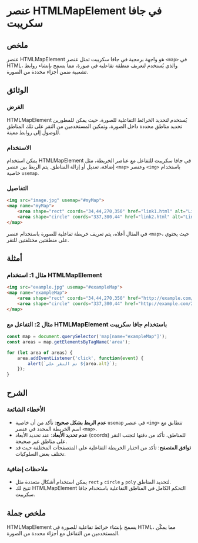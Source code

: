 <!--
Meta Description: # عنصر HTMLMapElement في جافا سكريبت ## ملخص عنصر HTMLMapElement هو واجهة برمجية في جافا سكريبت تمثل عنصر `<map>` في HTML، والذي يُستخدم لتعريف منطقة ...
Meta Keywords: map, htmlmapelement, area, عنصر, html
-->

# عنصر HTMLMapElement في جافا سكريبت

## ملخص
عنصر HTMLMapElement هو واجهة برمجية في جافا سكريبت تمثل عنصر `<map>` في HTML، والذي يُستخدم لتعريف منطقة تفاعلية في صورة، مما يسمح بإنشاء روابط تشعبية ضمن أجزاء محددة من الصورة.

## الوثائق
### الغرض
HTMLMapElement يُستخدم لتحديد الخرائط التفاعلية للصورة، حيث يمكن للمطورين تحديد مناطق محددة داخل الصورة، وتمكين المستخدمين من النقر على تلك المناطق للوصول إلى روابط معينة.

### الاستخدام
يمكن استخدام HTMLMapElement في جافا سكريبت للتفاعل مع عناصر الخريطة، مثل إضافة، تعديل أو إزالة المناطق. يتم الربط بين عنصر `<map>` وعنصر `<img>` باستخدام خاصية `usemap`.

### التفاصيل
```html
<img src="image.jpg" usemap="#myMap">
<map name="myMap">
    <area shape="rect" coords="34,44,270,350" href="link1.html" alt="Link 1">
    <area shape="circle" coords="337,300,44" href="link2.html" alt="Link 2">
</map>
```
في المثال أعلاه، يتم تعريف خريطة تفاعلية للصورة باستخدام عنصر `<map>`، حيث يحتوي على منطقتين مختلفتين للنقر.

## أمثلة

### مثال 1: استخدام HTMLMapElement
```html
<img src="example.jpg" usemap="#exampleMap">
<map name="exampleMap">
    <area shape="rect" coords="34,44,270,350" href="http://example.com/1" alt="منطقة 1">
    <area shape="circle" coords="337,300,44" href="http://example.com/2" alt="منطقة 2">
</map>
```

### مثال 2: التفاعل مع HTMLMapElement باستخدام جافا سكريبت
```javascript
const map = document.querySelector('map[name="exampleMap"]');
const areas = map.getElementsByTagName('area');

for (let area of areas) {
    area.addEventListener('click', function(event) {
        alert(`تم النقر على ${area.alt}`);
    });
}
```

## الشرح
### الأخطاء الشائعة
- **عدم الربط بشكل صحيح**: تأكد من أن خاصية `usemap` في عنصر `<img>` تتطابق مع اسم الخريطة المحدد في عنصر `<map>`.
- **عدم تحديد الأبعاد**: عند تحديد الأبعاد (coords) للمناطق، تأكد من دقتها لتجنب النقر على مناطق غير صحيحة.
- **توافق المتصفح**: تأكد من اختبار الخريطة التفاعلية على المتصفحات المختلفة حيث قد تختلف بعض السلوكيات.

### ملاحظات إضافية
- يمكن استخدام أشكال متعددة مثل `rect` و `circle` و `poly` لتحديد المناطق.
- تتيح لك HTMLMapElement التحكم الكامل في المناطق التفاعلية باستخدام جافا سكريبت.

## ملخص جملة
HTMLMapElement يسمح بإنشاء خرائط تفاعلية للصورة في HTML، مما يمكّن المستخدمين من التفاعل مع أجزاء محددة من الصورة.